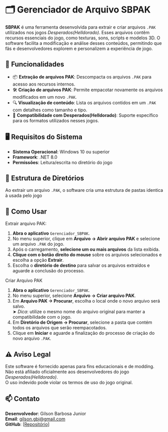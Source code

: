 # 🗂️ Gerenciador de Arquivo SBPAK

**SBPAK** é uma ferramenta desenvolvida para extrair e criar arquivos `.PAK` utilizados nos jogos *Desperados(Helldorado)*. Esses arquivos contêm recursos essenciais do jogo, como texturas, sons, scripts e modelos 3D. O software facilita a modificação e análise desses conteúdos, permitindo que fãs e desenvolvedores explorem e personalizem a experiência de jogo.

## 🚀 Funcionalidades

- 📦 **Extração de arquivos PAK**: Descompacta os arquivos `.PAK` para acesso aos recursos internos.
- 🛠️ **Criação de arquivos PAK**: Permite empacotar novamente os arquivos modificados em um novo `.PAK`.
- 🔍 **Visualização de conteúdo**: Lista os arquivos contidos em um `.PAK` com detalhes como tamanho e tipo.
- 🧩 **Compatibilidade com Desperados(Helldorado)**: Suporte específico para os formatos utilizados nesses jogos.

## 🖥️ Requisitos do Sistema

- **Sistema Operacional**: Windows 10 ou superior  
- **Framework**: .NET 8.0
- **Permissões**: Leitura/escrita no diretório do jogo

## 📂 Estrutura de Diretórios

Ao extrair um arquivo `.PAK`, o software cria uma estrutura de pastas identica à usada pelo jogo

## 📌 Como Usar

Extrair arquivo PAK:
1. **Abra o aplicativo** `Gerenciador_SBPAK`.
2. No menu superior, clique em **Arquivo → Abrir arquivo PAK** e selecione um arquivo `.PAK` do jogo.
3. Após o carregamento, **selecione um ou mais arquivos** da lista exibida.
4. **Clique com o botão direito do mouse** sobre os arquivos selecionados e escolha a opção **Extrair**.
5. Escolha o **diretório de destino** para salvar os arquivos extraídos e aguarde a conclusão do processo.

Criar Arquivo PAK
1. **Abra o aplicativo** `Gerenciador_SBPAK`.
2. No menu superior, selecione **Arquivo → Criar arquivo PAK**.
3. Em **Arquivo PAK → Procurar**, escolha o local onde o novo arquivo será salvo.  
   ➤ *Dica*: utilize o mesmo nome do arquivo original para manter a compatibilidade com o jogo.
4. Em **Diretório de Origem → Procurar**, selecione a pasta que contém todos os arquivos que serão reempacotados.
5. Clique em **Iniciar** e aguarde a finalização do processo de criação do novo arquivo `.PAK`.

## ⚠️ Aviso Legal

Este software é fornecido apenas para fins educacionais e de modding.  
Não está afiliado oficialmente aos desenvolvedores do jogo *Desperados(Helldorado)*.  
O uso indevido pode violar os termos de uso do jogo original.

## 📫 Contato

**Desenvolvedor**: Gilson Barbosa Junior  
**Email**: gilson.gbj@gmail.com  
**GitHub**: [[Repositório](https://github.com/JUNIORGBJ/SBPAK_FILE_MANAGER)]
